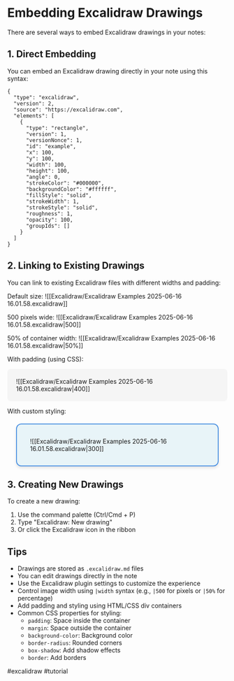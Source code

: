 # Embedding Excalidraw Drawings

There are several ways to embed Excalidraw drawings in your notes:

## 1. Direct Embedding
You can embed an Excalidraw drawing directly in your note using this syntax:
```excalidraw
{
  "type": "excalidraw",
  "version": 2,
  "source": "https://excalidraw.com",
  "elements": [
    {
      "type": "rectangle",
      "version": 1,
      "versionNonce": 1,
      "id": "example",
      "x": 100,
      "y": 100,
      "width": 100,
      "height": 100,
      "angle": 0,
      "strokeColor": "#000000",
      "backgroundColor": "#ffffff",
      "fillStyle": "solid",
      "strokeWidth": 1,
      "strokeStyle": "solid",
      "roughness": 1,
      "opacity": 100,
      "groupIds": []
    }
  ]
}
```

## 2. Linking to Existing Drawings
You can link to existing Excalidraw files with different widths and padding:

Default size:
![[Excalidraw/Excalidraw Examples 2025-06-16 16.01.58.excalidraw]]

500 pixels wide:
![[Excalidraw/Excalidraw Examples 2025-06-16 16.01.58.excalidraw|500]]

50% of container width:
![[Excalidraw/Excalidraw Examples 2025-06-16 16.01.58.excalidraw|50%]]

With padding (using CSS):
<div style="padding: 20px; background-color: #f5f5f5; border-radius: 8px;">
![[Excalidraw/Excalidraw Examples 2025-06-16 16.01.58.excalidraw|400]]
</div>

With custom styling:
<div style="padding: 30px; margin: 20px; background-color: #e8f4f8; border: 2px solid #4a90e2; border-radius: 12px; box-shadow: 0 4px 6px rgba(0,0,0,0.1);">
![[Excalidraw/Excalidraw Examples 2025-06-16 16.01.58.excalidraw|300]]
</div>

## 3. Creating New Drawings
To create a new drawing:
1. Use the command palette (Ctrl/Cmd + P)
2. Type "Excalidraw: New drawing"
3. Or click the Excalidraw icon in the ribbon

## Tips
- Drawings are stored as `.excalidraw.md` files
- You can edit drawings directly in the note
- Use the Excalidraw plugin settings to customize the experience
- Control image width using `|width` syntax (e.g., `|500` for pixels or `|50%` for percentage)
- Add padding and styling using HTML/CSS div containers
- Common CSS properties for styling:
  - `padding`: Space inside the container
  - `margin`: Space outside the container
  - `background-color`: Background color
  - `border-radius`: Rounded corners
  - `box-shadow`: Add shadow effects
  - `border`: Add borders

#excalidraw #tutorial 